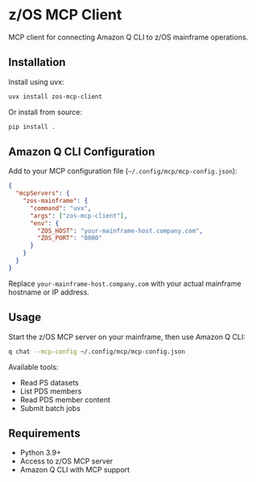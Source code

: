 # z/OS MCP Client

MCP client for connecting Amazon Q CLI to z/OS mainframe operations.

## Installation

Install using uvx:
```bash
uvx install zos-mcp-client
```

Or install from source:
```bash
pip install .
```

## Amazon Q CLI Configuration

Add to your MCP configuration file (`~/.config/mcp/mcp-config.json`):

```json
{
  "mcpServers": {
    "zos-mainframe": {
      "command": "uvx",
      "args": ["zos-mcp-client"],
      "env": {
        "ZOS_HOST": "your-mainframe-host.company.com",
        "ZOS_PORT": "8080"
      }
    }
  }
}
```

Replace `your-mainframe-host.company.com` with your actual mainframe hostname or IP address.

## Usage

Start the z/OS MCP server on your mainframe, then use Amazon Q CLI:

```bash
q chat --mcp-config ~/.config/mcp/mcp-config.json
```

Available tools:
- Read PS datasets
- List PDS members  
- Read PDS member content
- Submit batch jobs

## Requirements

- Python 3.9+
- Access to z/OS MCP server
- Amazon Q CLI with MCP support
